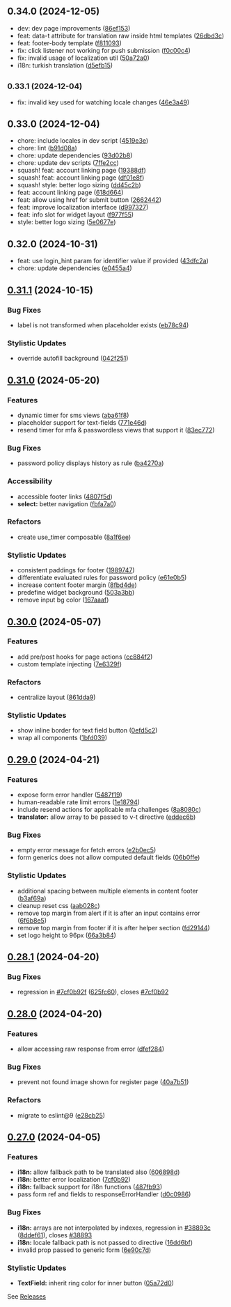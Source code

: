 

## 0.34.0 (2024-12-05)

* dev: dev page improvements ([86ef153](https://github.com/PlusAuth/plusauth-widget/commit/86ef153))
* feat: data-t attribute for translation raw inside html templates ([26dbd3c](https://github.com/PlusAuth/plusauth-widget/commit/26dbd3c))
* feat: footer-body template ([f811093](https://github.com/PlusAuth/plusauth-widget/commit/f811093))
* fix: click listener not working for push submission ([f0c00c4](https://github.com/PlusAuth/plusauth-widget/commit/f0c00c4))
* fix: invalid usage of localization util ([50a72a0](https://github.com/PlusAuth/plusauth-widget/commit/50a72a0))
* i18n: turkish translation ([d5efb15](https://github.com/PlusAuth/plusauth-widget/commit/d5efb15))

## <small>0.33.1 (2024-12-04)</small>

* fix: invalid key used for watching locale changes ([46e3a49](https://github.com/PlusAuth/plusauth-widget/commit/46e3a49))

## 0.33.0 (2024-12-04)

* chore: include locales in dev script ([4519e3e](https://github.com/PlusAuth/plusauth-widget/commit/4519e3e))
* chore: lint ([b91d08a](https://github.com/PlusAuth/plusauth-widget/commit/b91d08a))
* chore: update dependencies ([93d02b8](https://github.com/PlusAuth/plusauth-widget/commit/93d02b8))
* chore: update dev scripts ([7ffe2cc](https://github.com/PlusAuth/plusauth-widget/commit/7ffe2cc))
* squash! feat: account linking page ([19388df](https://github.com/PlusAuth/plusauth-widget/commit/19388df))
* squash! feat: account linking page ([df01e8f](https://github.com/PlusAuth/plusauth-widget/commit/df01e8f))
* squash! style: better logo sizing ([dd45c2b](https://github.com/PlusAuth/plusauth-widget/commit/dd45c2b))
* feat: account linking page ([618d664](https://github.com/PlusAuth/plusauth-widget/commit/618d664))
* feat: allow using href for submit button ([2662442](https://github.com/PlusAuth/plusauth-widget/commit/2662442))
* feat: improve localization interface ([d997327](https://github.com/PlusAuth/plusauth-widget/commit/d997327))
* feat: info slot for widget layout ([f977f55](https://github.com/PlusAuth/plusauth-widget/commit/f977f55))
* style: better logo sizing ([5e0677e](https://github.com/PlusAuth/plusauth-widget/commit/5e0677e))

## 0.32.0 (2024-10-31)

* feat: use login_hint param for identifier value if provided ([43dfc2a](https://github.com/PlusAuth/plusauth-widget/commit/43dfc2a))
* chore: update dependencies ([e0455a4](https://github.com/PlusAuth/plusauth-widget/commit/e0455a4))

## [0.31.1](https://github.com/PlusAuth/plusauth-widget/compare/v0.31.0...v0.31.1) (2024-10-15)


### Bug Fixes

* label is not transformed when placeholder exists ([eb78c94](https://github.com/PlusAuth/plusauth-widget/commit/eb78c94c821584963fb608fdf48f6d60adfe4aff))


### Stylistic Updates

* override autofill background ([042f251](https://github.com/PlusAuth/plusauth-widget/commit/042f251c47a1ef0c25231705058b12209fc28d92))

## [0.31.0](https://github.com/PlusAuth/plusauth-widget/compare/v0.30.0...v0.31.0) (2024-05-20)


### Features

* dynamic timer for sms views ([aba61f8](https://github.com/PlusAuth/plusauth-widget/commit/aba61f81d454294dc6ebaff874b744fe1fcc7978))
* placeholder support for text-fields ([771e46d](https://github.com/PlusAuth/plusauth-widget/commit/771e46d1914cb3ed4a64d4129c9fba5cf3c646f9))
* resend timer for mfa & passwordless views that support it ([83ec772](https://github.com/PlusAuth/plusauth-widget/commit/83ec772131b039a896a2bf7e554904f771031bdd))


### Bug Fixes

* password policy displays history as rule ([ba4270a](https://github.com/PlusAuth/plusauth-widget/commit/ba4270a28f5940bab24d01f0eb7a93d2887d8a75))


### Accessibility

* accessible footer links ([4807f5d](https://github.com/PlusAuth/plusauth-widget/commit/4807f5dd24039bc79549a9a8e2330da81862daa9))
* **select:** better navigation ([fbfa7a0](https://github.com/PlusAuth/plusauth-widget/commit/fbfa7a0d478fabbb93586e1dd648ac7084c1e4c5))


### Refactors

* create use_timer composable ([8a1f6ee](https://github.com/PlusAuth/plusauth-widget/commit/8a1f6eebafcc8b9c7f7fd5c70e04d7f9cc776d87))


### Stylistic Updates

* consistent paddings for footer ([1989747](https://github.com/PlusAuth/plusauth-widget/commit/19897472f6b6f207df5386d5f4777dedb6d91c95))
* differentiate evaluated rules for password policy ([e61e0b5](https://github.com/PlusAuth/plusauth-widget/commit/e61e0b55acb05b7559798370409f223b250c2068))
* increase content footer margin ([8fbd4de](https://github.com/PlusAuth/plusauth-widget/commit/8fbd4ded175b4013e9850d3ed6e00eb828931ef9))
* predefine widget background ([503a3bb](https://github.com/PlusAuth/plusauth-widget/commit/503a3bb43e17de1788377d59095291cc96e82563))
* remove input bg color ([167aaaf](https://github.com/PlusAuth/plusauth-widget/commit/167aaaf365b85385ece7c58824637d50170d9edc))

## [0.30.0](https://github.com/PlusAuth/plusauth-widget/compare/v0.29.0...v0.30.0) (2024-05-07)


### Features

* add pre/post hooks for page actions ([cc884f2](https://github.com/PlusAuth/plusauth-widget/commit/cc884f20c614855eeb088559c48494135363be3a))
* custom template injecting ([7e6329f](https://github.com/PlusAuth/plusauth-widget/commit/7e6329f07b1a64769bac08def9c635f223933a3e))


### Refactors

* centralize layout ([861dda9](https://github.com/PlusAuth/plusauth-widget/commit/861dda95bc121dcc2db470a149a3930f094db1f0))


### Stylistic Updates

* show inline border for text field button ([0efd5c2](https://github.com/PlusAuth/plusauth-widget/commit/0efd5c24e1b182f5fa0b6365cc6f7f811e621711))
* wrap all components ([1bfd039](https://github.com/PlusAuth/plusauth-widget/commit/1bfd03972ba7f0a1adef021c1edd7aa52395a91d))

## [0.29.0](https://github.com/PlusAuth/plusauth-widget/compare/v0.28.1...v0.29.0) (2024-04-21)


### Features

* expose form error handler ([5487f19](https://github.com/PlusAuth/plusauth-widget/commit/5487f19f029e72c31f470b6d3abac38260c1d3fb))
* human-readable rate limit errors ([1e18794](https://github.com/PlusAuth/plusauth-widget/commit/1e1879468075b2b0706397763992ab410fd02193))
* include resend actions for applicable mfa challenges ([8a8080c](https://github.com/PlusAuth/plusauth-widget/commit/8a8080c63534d46eb09b8b364c4e74cb87063cdb))
* **translator:** allow array to be passed to v-t directive ([eddec6b](https://github.com/PlusAuth/plusauth-widget/commit/eddec6b66b24a57fc6053717c121e050e4773e49))


### Bug Fixes

* empty error message for fetch errors ([e2b0ec5](https://github.com/PlusAuth/plusauth-widget/commit/e2b0ec5c9ef7fa381079917e867b972d977efb4c))
* form generics does not allow computed default fields ([06b0ffe](https://github.com/PlusAuth/plusauth-widget/commit/06b0ffef486608b081f818230a67743fcbc1616a))


### Stylistic Updates

* additional spacing between multiple elements in content footer ([b3af69a](https://github.com/PlusAuth/plusauth-widget/commit/b3af69ab75ae29f902f5154916603250c7d6fb4a))
* cleanup reset css ([aab028c](https://github.com/PlusAuth/plusauth-widget/commit/aab028c3e232632978118b91ffa5a6859cc0153a))
* remove top margin from alert if it is after an input contains error ([6f6b8e5](https://github.com/PlusAuth/plusauth-widget/commit/6f6b8e5369b115bb88758cd17670e9b6f65159af))
* remove top margin from footer if it is after helper section ([fd29144](https://github.com/PlusAuth/plusauth-widget/commit/fd29144b75193b7ea27ebe48249a4150b8616aa4))
* set logo height to 96px ([66a3b84](https://github.com/PlusAuth/plusauth-widget/commit/66a3b84ef26adbd4b773e171a1b1830f5c525fb2))

## [0.28.1](https://github.com/PlusAuth/plusauth-widget/compare/v0.28.0...v0.28.1) (2024-04-20)


### Bug Fixes

* regression in [#7cf0b92f](https://github.com/PlusAuth/plusauth-widget/issues/7cf0b92f) ([625fc60](https://github.com/PlusAuth/plusauth-widget/commit/625fc60d0351582c4e38b93ed0ca8807e7a62139)), closes [#7cf0b92](https://github.com/PlusAuth/plusauth-widget/issues/7cf0b92)

## [0.28.0](https://github.com/PlusAuth/plusauth-widget/compare/v0.27.0...v0.28.0) (2024-04-20)


### Features

* allow accessing raw response from error ([dfef284](https://github.com/PlusAuth/plusauth-widget/commit/dfef284beef77f4a1cfc61ddc2a65d5a48934111))


### Bug Fixes

* prevent not found image shown for register page ([40a7b51](https://github.com/PlusAuth/plusauth-widget/commit/40a7b51a947eb7e6b0848fe1ae3481db878e4f3c))


### Refactors

* migrate to eslint@9 ([e28cb25](https://github.com/PlusAuth/plusauth-widget/commit/e28cb257db1a64c24e1110eb97d10b62c9dcc6c6))

## [0.27.0](https://github.com/PlusAuth/plusauth-widget/compare/v0.26.0...v0.27.0) (2024-04-05)


### Features

* **i18n:** allow fallback path to be translated also ([606898d](https://github.com/PlusAuth/plusauth-widget/commit/606898dfbe533e254f145d0ad0ce5602daaba4bd))
* **i18n:** better error localization ([7cf0b92](https://github.com/PlusAuth/plusauth-widget/commit/7cf0b92f8244bd764ed8469158276cf7733c71d4))
* **i18n:** fallback support for i18n functions ([487fb93](https://github.com/PlusAuth/plusauth-widget/commit/487fb93c38f9dcf0de674ed8c724592238475934))
* pass form ref and fields to responseErrorHandler ([d0c0986](https://github.com/PlusAuth/plusauth-widget/commit/d0c09861aca3eb58bd7a59e51b86c08f1bac96d9))


### Bug Fixes

* **i18n:** arrays are not interpolated by indexes, regression in [#38893c](https://github.com/PlusAuth/plusauth-widget/issues/38893c) ([8ddef61](https://github.com/PlusAuth/plusauth-widget/commit/8ddef61871582d706a06afc5a1f012f47c4def07)), closes [#38893](https://github.com/PlusAuth/plusauth-widget/issues/38893)
* **i18n:** locale fallback path is not passed to directive ([16dd6bf](https://github.com/PlusAuth/plusauth-widget/commit/16dd6bf7e2426edb2451c58205222579607587e8))
* invalid prop passed to generic form ([6e90c7d](https://github.com/PlusAuth/plusauth-widget/commit/6e90c7d99b4046fbd6a15c5d1100704d9de4c70a))


### Stylistic Updates

* **TextField:** inherit ring color for inner button ([05a72d0](https://github.com/PlusAuth/plusauth-widget/commit/05a72d032d654b77ad1344ab9aa30d9d70e7d17f))

See [Releases](https://github.com/PlusAuth/plusauth-widget/releases)
